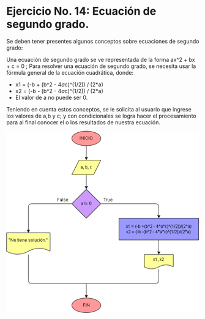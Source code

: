 # Ejercicio No. 14: Ecuación de segundo grado.

Se deben tener presentes algunos conceptos sobre ecuaciones de segundo grado:

Una ecuación de segundo grado se ve representada de la forma ax^2  + bx + c = 0 ; Para resolver una ecuación de segundo grado, se necesita usar la fórmula general de la ecuación cuadrática, donde:

* x1 = (-b + (b^2 - 4*a*c)^(1/2)) / (2*a)
* x2 = (-b - (b^2 - 4*a*c)^(1/2)) / (2*a)
* El valor de a no puede ser 0.

Teniendo en cuenta estos conceptos, se le solicita al usuario que ingrese los valores de a,b y c; y con condicionales se logra hacer el procesamiento para al final conocer el o los resultados de nuestra ecuación.

![Diagrama](diagrama.png "diagrama de flujo")